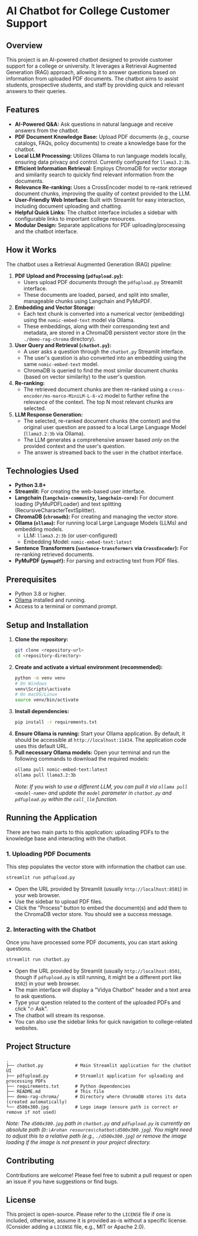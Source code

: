 # AI Chatbot for College Customer Support

## Overview
This project is an AI-powered chatbot designed to provide customer support for a college or university. It leverages a Retrieval Augmented Generation (RAG) approach, allowing it to answer questions based on information from uploaded PDF documents. The chatbot aims to assist students, prospective students, and staff by providing quick and relevant answers to their queries.

## Features
- **AI-Powered Q&A:** Ask questions in natural language and receive answers from the chatbot.
- **PDF Document Knowledge Base:** Upload PDF documents (e.g., course catalogs, FAQs, policy documents) to create a knowledge base for the chatbot.
- **Local LLM Processing:** Utilizes Ollama to run language models locally, ensuring data privacy and control. Currently configured for `llama3.2:3b`.
- **Efficient Information Retrieval:** Employs ChromaDB for vector storage and similarity search to quickly find relevant information from the documents.
- **Relevance Re-ranking:** Uses a CrossEncoder model to re-rank retrieved document chunks, improving the quality of context provided to the LLM.
- **User-Friendly Web Interface:** Built with Streamlit for easy interaction, including document uploading and chatting.
- **Helpful Quick Links:** The chatbot interface includes a sidebar with configurable links to important college resources.
- **Modular Design:** Separate applications for PDF uploading/processing and the chatbot interface.

## How it Works
The chatbot uses a Retrieval Augmented Generation (RAG) pipeline:
1.  **PDF Upload and Processing (`pdfupload.py`):**
    *   Users upload PDF documents through the `pdfupload.py` Streamlit interface.
    *   These documents are loaded, parsed, and split into smaller, manageable chunks using Langchain and PyMuPDF.
2.  **Embedding and Vector Storage:**
    *   Each text chunk is converted into a numerical vector (embedding) using the `nomic-embed-text` model via Ollama.
    *   These embeddings, along with their corresponding text and metadata, are stored in a ChromaDB persistent vector store (in the `./demo-rag-chroma` directory).
3.  **User Query and Retrieval (`chatbot.py`):**
    *   A user asks a question through the `chatbot.py` Streamlit interface.
    *   The user's question is also converted into an embedding using the same `nomic-embed-text` model.
    *   ChromaDB is queried to find the most similar document chunks (based on vector similarity) to the user's question.
4.  **Re-ranking:**
    *   The retrieved document chunks are then re-ranked using a `cross-encoder/ms-marco-MiniLM-L-6-v2` model to further refine the relevance of the context. The top N most relevant chunks are selected.
5.  **LLM Response Generation:**
    *   The selected, re-ranked document chunks (the context) and the original user question are passed to a local Large Language Model (`llama3.2:3b` via Ollama).
    *   The LLM generates a comprehensive answer based *only* on the provided context and the user's question.
    *   The answer is streamed back to the user in the chatbot interface.

## Technologies Used
-   **Python 3.8+**
-   **Streamlit:** For creating the web-based user interface.
-   **Langchain (`langchain-community`, `langchain-core`):** For document loading (PyMuPDFLoader) and text splitting (RecursiveCharacterTextSplitter).
-   **ChromaDB (`chromadb`):** For creating and managing the vector store.
-   **Ollama (`ollama`):** For running local Large Language Models (LLMs) and embedding models.
    -   LLM: `llama3.2:3b` (or user-configured)
    -   Embedding Model: `nomic-embed-text:latest`
-   **Sentence Transformers (`sentence-transformers` via `CrossEncoder`):** For re-ranking retrieved documents.
-   **PyMuPDF (`pymupdf`):** For parsing and extracting text from PDF files.

## Prerequisites
-   Python 3.8 or higher.
-   [Ollama](https://ollama.com/) installed and running.
-   Access to a terminal or command prompt.

## Setup and Installation
1.  **Clone the repository:**
    ```bash
    git clone <repository-url>
    cd <repository-directory>
    ```
2.  **Create and activate a virtual environment (recommended):**
    ```bash
    python -m venv venv
    # On Windows
    venv\Scripts\activate
    # On macOS/Linux
    source venv/bin/activate
    ```
3.  **Install dependencies:**
    ```bash
    pip install -r requirements.txt
    ```
4.  **Ensure Ollama is running:**
    Start your Ollama application. By default, it should be accessible at `http://localhost:11434`. The application code uses this default URL.
5.  **Pull necessary Ollama models:**
    Open your terminal and run the following commands to download the required models:
    ```bash
    ollama pull nomic-embed-text:latest
    ollama pull llama3.2:3b
    ```
    *Note: If you wish to use a different LLM, you can pull it via `ollama pull <model-name>` and update the `model` parameter in `chatbot.py` and `pdfupload.py` within the `call_llm` function.*

## Running the Application

There are two main parts to this application: uploading PDFs to the knowledge base and interacting with the chatbot.

### 1. Uploading PDF Documents
This step populates the vector store with information the chatbot can use.
```bash
streamlit run pdfupload.py
```
-   Open the URL provided by Streamlit (usually `http://localhost:8501`) in your web browser.
-   Use the sidebar to upload PDF files.
-   Click the "Process" button to embed the document(s) and add them to the ChromaDB vector store. You should see a success message.

### 2. Interacting with the Chatbot
Once you have processed some PDF documents, you can start asking questions.
```bash
streamlit run chatbot.py
```
-   Open the URL provided by Streamlit (usually `http://localhost:8501`, though if `pdfupload.py` is still running, it might be a different port like `8502`) in your web browser.
-   The main interface will display a "Vidya Chatbot" header and a text area to ask questions.
-   Type your question related to the content of the uploaded PDFs and click "🔥 Ask".
-   The chatbot will stream its response.
-   You can also use the sidebar links for quick navigation to college-related websites.

## Project Structure
```
.
├── chatbot.py            # Main Streamlit application for the chatbot UI
├── pdfupload.py          # Streamlit application for uploading and processing PDFs
├── requirements.txt      # Python dependencies
├── README.md             # This file
├── demo-rag-chroma/      # Directory where ChromaDB stores its data (created automatically)
└── d500x300.jpg          # Logo image (ensure path is correct or remove if not used)
```
*Note: The `d500x300.jpg` path in `chatbot.py` and `pdfupload.py` is currently an absolute path (`D:\Arohan resources\chatbot\d500x300.jpg`). You might need to adjust this to a relative path (e.g., `./d500x300.jpg`) or remove the image loading if the image is not present in your project directory.*

## Contributing
Contributions are welcome! Please feel free to submit a pull request or open an issue if you have suggestions or find bugs.

## License
This project is open-source. Please refer to the `LICENSE` file if one is included, otherwise, assume it is provided as-is without a specific license. (Consider adding a `LICENSE` file, e.g., MIT or Apache 2.0).
